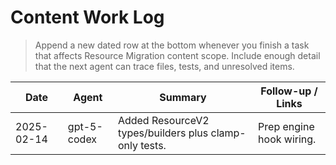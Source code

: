 # Content Work Log

> Append a new dated row at the bottom whenever you finish a task that affects Resource Migration content scope. Include enough detail that the next agent can trace files, tests, and unresolved items.

| Date       | Agent       | Summary                                                | Follow-up / Links        |
| ---------- | ----------- | ------------------------------------------------------ | ------------------------ |
| 2025-02-14 | gpt-5-codex | Added ResourceV2 types/builders plus clamp-only tests. | Prep engine hook wiring. |
